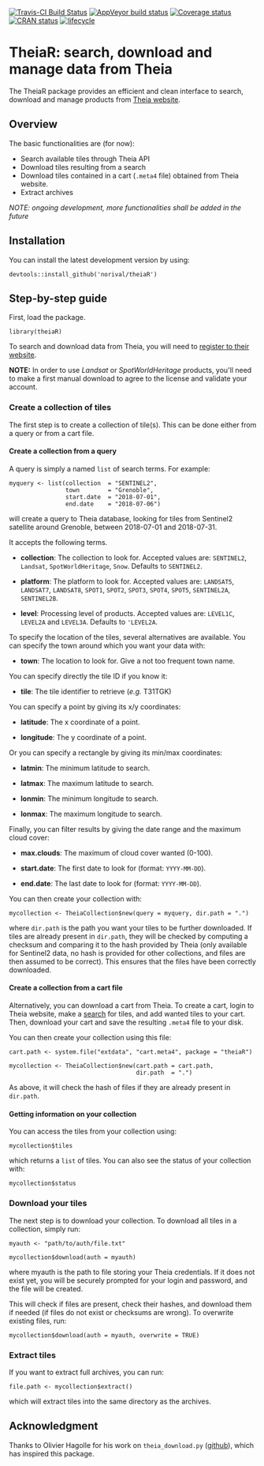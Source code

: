 [![Travis-CI Build Status](https://travis-ci.org/norival/theiaR.svg?branch=master)](https://travis-ci.org/norival/theiaR)
[![AppVeyor build status](https://ci.appveyor.com/api/projects/status/github/norival/theiaR?branch=master&svg=true)](https://ci.appveyor.com/project/norival/theiaR)
[![Coverage status](https://codecov.io/gh/norival/theiaR/branch/master/graph/badge.svg)](https://codecov.io/github/norival/theiaR?branch=master)
[![CRAN status](https://www.r-pkg.org/badges/version/theiaR)](https://cran.r-project.org/package=theiaR)
[![lifecycle](https://img.shields.io/badge/lifecycle-maturing-blue.svg)](https://www.tidyverse.org/lifecycle/#maturing)

# TheiaR: search, download and manage data from Theia

The TheiaR package provides an efficient and clean interface to search, download
and manage products from [Theia website](https://theia.cnes.fr/atdistrib/rocket/#/home).


## Overview

The basic functionalities are (for now):

- Search available tiles through Theia API
- Download tiles resulting from a search
- Download tiles contained in a cart (`.meta4` file) obtained from Theia
  website.
- Extract archives


_NOTE: ongoing development, more functionalities shall be added in the future_


## Installation

You can install the latest development version by using:

```
devtools::install_github('norival/theiaR')
```


## Step-by-step guide

First, load the package.

```
library(theiaR)
```

To search and download data from Theia, you will need to [register to their
website](https://sso.theia-land.fr/theia/register/register.xhtml).

__NOTE:__ In order to use _Landsat_ or _SpotWorldHeritage_ products, you'll need
to make a first manual download to agree to the license and validate your
account.


### Create a collection of tiles

The first step is to create a collection of tile(s). This can be done either
from a query or from a cart file.


#### Create a collection from a query

A query is simply a named `list` of search terms. For example:

```
myquery <- list(collection  = "SENTINEL2",
                town        = "Grenoble",
                start.date  = "2018-07-01",
                end.date    = "2018-07-06")
```

will create a query to Theia database, looking for tiles from Sentinel2
satellite around Grenoble, between 2018-07-01 and 2018-07-31.

It accepts the following terms.

* __collection__: The collection to look for. Accepted values are: `SENTINEL2`,
  `Landsat`, `SpotWorldHeritage`, `Snow`. Defaults to `SENTINEL2`.

* __platform__: The platform to look for. Accepted values are: `LANDSAT5`,
  `LANDSAT7`, `LANDSAT8`, `SPOT1`, `SPOT2`, `SPOT3`, `SPOT4`, `SPOT5`,
  `SENTINEL2A`, `SENTINEL2B`.

* __level__: Processing level of products. Accepted values are: `LEVEL1C`,
  `LEVEL2A` and `LEVEL3A`. Defaults to `'LEVEL2A`.


To specify the location of the tiles, several alternatives are available.
You can specify the town around which you want your data with:

* __town__: The location to look for. Give a not too frequent town name.


You can specify directly the tile ID if you know it:

* __tile__: The tile identifier to retrieve (_e.g._ T31TGK)

You can specify a point by giving its x/y coordinates:

* __latitude__: The x coordinate of a point.

* __longitude__: The y coordinate of a point.


Or you can specify a rectangle by giving its min/max coordinates:

* __latmin__: The minimum latitude to search.

* __latmax__: The maximum latitude to search.

* __lonmin__: The minimum longitude to search.

* __lonmax__: The maximum longitude to search.


Finally, you can filter results by giving the date range and the maximum cloud
cover:

* __max.clouds__: The maximum of cloud cover wanted (0-100).

* __start.date__: The first date to look for (format: `YYYY-MM-DD`).

* __end.date__: The last date to look for (format: `YYYY-MM-DD`).


You can then create your collection with:

```
mycollection <- TheiaCollection$new(query = myquery, dir.path = ".")
```

where `dir.path` is the path you want your tiles to be further downloaded. If
tiles are already present in `dir.path`, they will be checked by computing a
checksum and comparing it to the hash provided by Theia (only available for
Sentinel2 data, no hash is provided for other collections, and files are then
assumed to be correct). This ensures that the files have been correctly
downloaded.


#### Create a collection from a cart file

Alternatively, you can download a cart from Theia. To create a cart, login to
Theia website, make a [search](https://theia.cnes.fr/atdistrib/rocket/#/home)
for tiles, and add wanted tiles to your cart. Then, download your cart and save
the resulting `.meta4` file to your disk.

You can then create your collection using this file:

```
cart.path <- system.file("extdata", "cart.meta4", package = "theiaR")

mycollection <- TheiaCollection$new(cart.path = cart.path,
                                    dir.path  = ".")
```

As above, it will check the hash of files if they are already present in
`dir.path`.


#### Getting information on your collection

You can access the tiles from your collection using:

```
mycollection$tiles
```

which returns a `list` of tiles. You can also see the status of your collection
with:

```
mycollection$status
```


### Download your tiles

The next step is to download your collection. To download all tiles in a
collection, simply run:

```
myauth <- "path/to/auth/file.txt"

mycollection$download(auth = myauth)
```

where myauth is the path to file storing your Theia credentials. If it does not
exist yet, you will be securely prompted for your login and password, and the
file will be created.

This will check if files are present, check their hashes, and download them if
needed (if files do not exist or checksums are wrong). To overwrite existing
files, run:

```
mycollection$download(auth = myauth, overwrite = TRUE)
```


### Extract tiles

If you want to extract full archives, you can run:

```
file.path <- mycollection$extract()
```

which will extract tiles into the same directory as the archives.


## Acknowledgment

Thanks to Olivier Hagolle for his work on `theia_download.py`
([github](https://github.com/olivierhagolle/theia_download)), which has inspired
this package.
